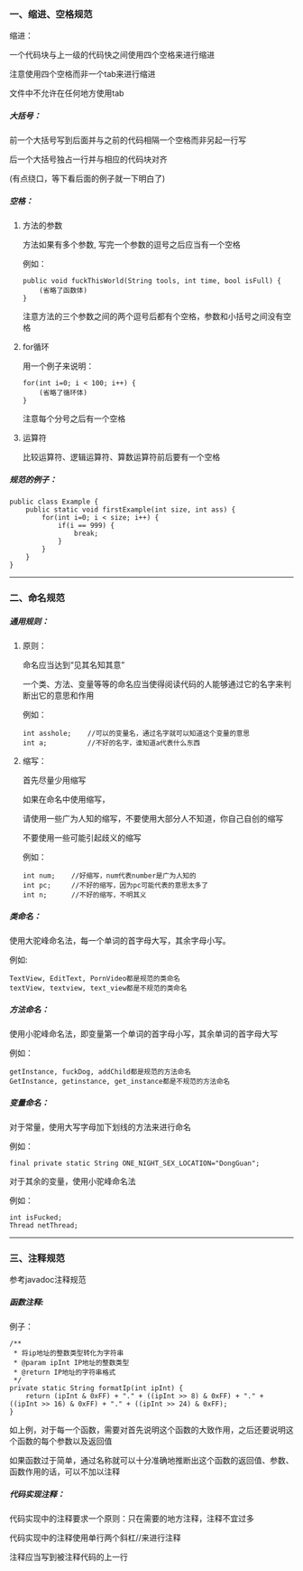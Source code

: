  <h3 class="doc-title">
   
 <h3>一、缩进、空格规范</h3>
<a href="https://github.com/fallenworld/AndroidTask/blob/master/CodeSpecification.md#%E7%BC%A9%E8%BF%9B" rel="nofollow"></a>缩进：</h5><p>一个代码块与上一级的代码快之间使用四个空格来进行缩进</p><p>注意使用四个空格而非一个tab来进行缩进</p><p>文件中不允许在任何地方使用tab</p><h5>
<a href="https://github.com/fallenworld/AndroidTask/blob/master/CodeSpecification.md#%E5%A4%A7%E6%8B%AC%E5%8F%B7" rel="nofollow"></a>大括号：</h5><p>前一个大括号写到后面并与之前的代码相隔一个空格而非另起一行写</p><p>后一个大括号独占一行并与相应的代码块对齐</p><p>(有点绕口，等下看后面的例子就一下明白了)</p><h5>
<a href="https://github.com/fallenworld/AndroidTask/blob/master/CodeSpecification.md#%E7%A9%BA%E6%A0%BC" rel="nofollow"></a>空格：</h5><ol>
<li>
<p>方法的参数</p>
<p>方法如果有多个参数, 写完一个参数的逗号之后应当有一个空格</p>
<p>例如：</p>
<pre><code>public void fuckThisWorld(String tools, int time, bool isFull) {
    (省略了函数体)
}
</code></pre>
<p>注意方法的三个参数之间的两个逗号后都有个空格，参数和小括号之间没有空格</p>
</li>
<li>
<p>for循环</p>
<p>用一个例子来说明：</p>
<pre><code>for(int i=0; i &lt; 100; i++) {
    (省略了循环体)
}
</code></pre>
<p>注意每个分号之后有一个空格</p>
</li>
<li>
<p>运算符</p>
<p>比较运算符、逻辑运算符、算数运算符前后要有一个空格</p>
</li>
</ol><h5>
<a href="https://github.com/fallenworld/AndroidTask/blob/master/CodeSpecification.md#%E8%A7%84%E8%8C%83%E7%9A%84%E4%BE%8B%E5%AD%90" rel="nofollow"></a>规范的例子：</h5><pre><code class="lang-java">public class Example {
    public static void firstExample(int size, int ass) {
        for(int i=0; i &lt; size; i++) {
            if(i == 999) {
                break;
            }
        }
    }
}
</code></pre><hr><h3>
<a href="https://github.com/fallenworld/AndroidTask/blob/master/CodeSpecification.md#%E4%BA%8C%E5%91%BD%E5%90%8D%E8%A7%84%E8%8C%83" rel="nofollow"></a>二、命名规范</h3><h5>
<a href="https://github.com/fallenworld/AndroidTask/blob/master/CodeSpecification.md#%E9%80%9A%E7%94%A8%E8%A7%84%E5%88%99" rel="nofollow"></a>通用规则：</h5><ol>
<li>
<p>原则：</p>
<p>命名应当达到“见其名知其意”</p>
<p>一个类、方法、变量等等的命名应当使得阅读代码的人能够通过它的名字来判断出它的意思和作用</p>
<p>例如：</p>
<pre><code>int asshole;    //可以的变量名，通过名字就可以知道这个变量的意思
int a;          //不好的名字，谁知道a代表什么东西
</code></pre>
</li>
<li>
<p>缩写：</p>
<p>首先尽量少用缩写</p>
<p>如果在命名中使用缩写，</p>
<p>请使用一些广为人知的缩写，不要使用大部分人不知道，你自己自创的缩写</p>
<p>不要使用一些可能引起歧义的缩写</p>
<p>例如：</p>
<pre><code>int num;    //好缩写，num代表number是广为人知的
int pc;     //不好的缩写，因为pc可能代表的意思太多了
int n;      //不好的缩写，不明其义
</code></pre>
</li>
</ol><h5>
<a href="https://github.com/fallenworld/AndroidTask/blob/master/CodeSpecification.md#%E7%B1%BB%E5%91%BD%E5%90%8D" rel="nofollow"></a>类命名：</h5><p>使用大驼峰命名法，每一个单词的首字母大写，其余字母小写。</p><p>例如:</p><pre><code>TextView, EditText, PornVideo都是规范的类命名
textView, textview, text_view都是不规范的类命名
</code></pre><h5>
<a href="https://github.com/fallenworld/AndroidTask/blob/master/CodeSpecification.md#%E6%96%B9%E6%B3%95%E5%91%BD%E5%90%8D" rel="nofollow"></a>方法命名：</h5><p>使用小驼峰命名法，即变量第一个单词的首字母小写，其余单词的首字母大写</p><p>例如：</p><pre><code>getInstance, fuckDog, addChild都是规范的方法命名
GetInstance, getinstance, get_instance都是不规范的方法命名
</code></pre><h5>
<a href="https://github.com/fallenworld/AndroidTask/blob/master/CodeSpecification.md#%E5%8F%98%E9%87%8F%E5%91%BD%E5%90%8D" rel="nofollow"></a>变量命名：</h5><p>对于常量，使用大写字母加下划线的方法来进行命名</p><p>例如：</p><pre><code>final private static String ONE_NIGHT_SEX_LOCATION="DongGuan";
</code></pre><p>对于其余的变量，使用小驼峰命名法</p><p>例如：</p><pre><code class="lang-java">int isFucked;
Thread netThread;
</code></pre><hr><h3>
<a href="https://github.com/fallenworld/AndroidTask/blob/master/CodeSpecification.md#%E4%B8%89%E6%B3%A8%E9%87%8A%E8%A7%84%E8%8C%83" rel="nofollow"></a>三、注释规范</h3><p>参考javadoc注释规范</p><h5>
<a href="https://github.com/fallenworld/AndroidTask/blob/master/CodeSpecification.md#%E5%87%BD%E6%95%B0%E6%B3%A8%E9%87%8A" rel="nofollow"></a>函数注释:</h5><p>例子：</p><pre><code>/**
 * 将ip地址的整数类型转化为字符串
 * @param ipInt IP地址的整数类型
 * @return IP地址的字符串格式
 */
private static String formatIp(int ipInt) {
    return (ipInt &amp; 0xFF) + "." + ((ipInt &gt;&gt; 8) &amp; 0xFF) + "." + ((ipInt &gt;&gt; 16) &amp; 0xFF) + "." + ((ipInt &gt;&gt; 24) &amp; 0xFF);
}
</code></pre><p>如上例，对于每一个函数，需要对首先说明这个函数的大致作用，之后还要说明这个函数的每个参数以及返回值</p><p>如果函数过于简单，通过名称就可以十分准确地推断出这个函数的返回值、参数、函数作用的话，可以不加以注释</p><h5>
<a href="https://github.com/fallenworld/AndroidTask/blob/master/CodeSpecification.md#%E4%BB%A3%E7%A0%81%E5%AE%9E%E7%8E%B0%E6%B3%A8%E9%87%8A" rel="nofollow"></a>代码实现注释：</h5><p>代码实现中的注释要求一个原则：只在需要的地方注释，注释不宜过多</p><p>代码实现中的注释使用单行两个斜杠//来进行注释</p><p>注释应当写到被注释代码的上一行</p>
    </div>